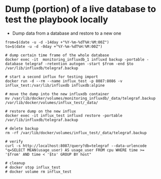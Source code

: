 Dump (portion) of a live database to test the playbook locally
==============================================================

* Dump data from a database and restore to a new one
```
from=$(date -u -d -14day +"%Y-%m-%dT%H:%M:00Z")
to=$(date -u -d -0day +"%Y-%m-%dT%H:%M:00Z")

# dump certain time frame of the whole database
docker exec -it  monitoring_influxdb_1 influxd backup -portable -database telegraf -retention autogen -start $from -end $to /var/lib/influxdb/telegraf.backup

# start a second influx for testing import
docker run -d --rm --name influx_test -p 8087:8086 -v influx_test:/var/lib/influxdb influxdb:alpine

# move the dump into the new influxdb container
mv /var/lib/docker/volumes/monitoring_influxdb/_data/telegraf.backup /var/lib/docker/volumes/influx_test/_data/

# restore dump on the new influx
docker exec -it influx_test influxd restore -portable /var/lib/influxdb/telegraf.backup

# delete backup
rm -rf /var/lib/docker/volumes/influx_test/_data/telegraf.backup

# verify
curl -s http://localhost:8087/query?db=telegraf --data-urlencode "q=SELECT MEAN(usage_user) AS usage_user FROM cpu WHERE time >= '$from' AND time < '$to' GROUP BY host"

# cleanup
# docker stop influx_test
# docker volume rm influx_test
```
